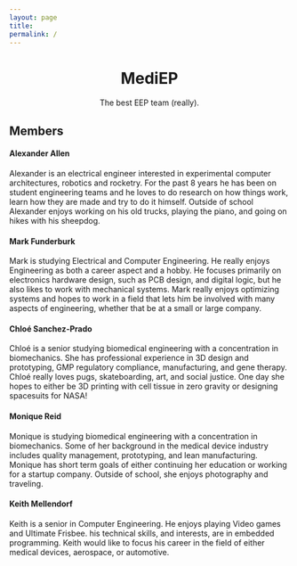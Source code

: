```yaml
---
layout: page
title:
permalink: /
---
```


<h1 align="center"> MediEP </h1>

<p align="center"> The best EEP team (really). </p>

## Members

#### Alexander Allen

Alexander is an electrical engineer interested in experimental computer architectures, robotics and rocketry. For the past 8 years he has been on student engineering teams and he loves to do research on how things work, learn how they are made and try to do it himself. Outside of school Alexander enjoys working on his old trucks, playing the piano, and going on hikes with his sheepdog.

#### Mark Funderburk

Mark is studying Electrical and Computer Engineering. He really enjoys Engineering as both a career aspect and a hobby. He focuses primarily on electronics hardware design, such as PCB design, and digital logic, but he also likes to work with mechanical systems. Mark really enjoys optimizing systems and hopes to work in a field that lets him be involved with many aspects of engineering, whether that be at a small or large company.

#### Chloé Sanchez-Prado

Chloé is a senior studying biomedical engineering with a concentration in biomechanics. She has professional experience in 3D design and prototyping, GMP regulatory compliance, manufacturing, and gene therapy. Chloé really loves pugs, skateboarding, art, and social justice. One day she hopes to either be 3D printing with cell tissue in zero gravity or designing spacesuits for NASA!

#### Monique Reid

Monique is studying biomedical engineering with a concentration in biomechanics. Some of her background in the medical device industry includes quality management, prototyping, and lean manufacturing. Monique has short term goals of either continuing her education or working for a startup company. Outside of school, she enjoys photography and traveling.

#### Keith Mellendorf

Keith is a senior in Computer Engineering. He enjoys playing Video games and Ultimate Frisbee. his technical skills, and interests, are in embedded programming. Keith would like to focus his career in the field of either medical devices, aerospace, or automotive.

